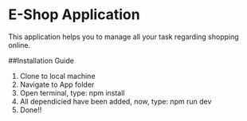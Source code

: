 # E-Shop Application

This application helps you to manage all your task regarding shopping online.

##Installation Guide
1. Clone to local machine
2. Navigate to App folder
3. Open terminal, type: npm install
4. All dependicied have been added, now, type: npm run dev
5. Done!!
